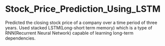 # Stock_Price_Prediction_Using_LSTM
Predicted the closing stock price of a company over a time period of three years.
Used stacked LSTM(Long-short term memory) which is a type of RNN(Recurrent Neural Network) capable of learning long-term dependencies.
